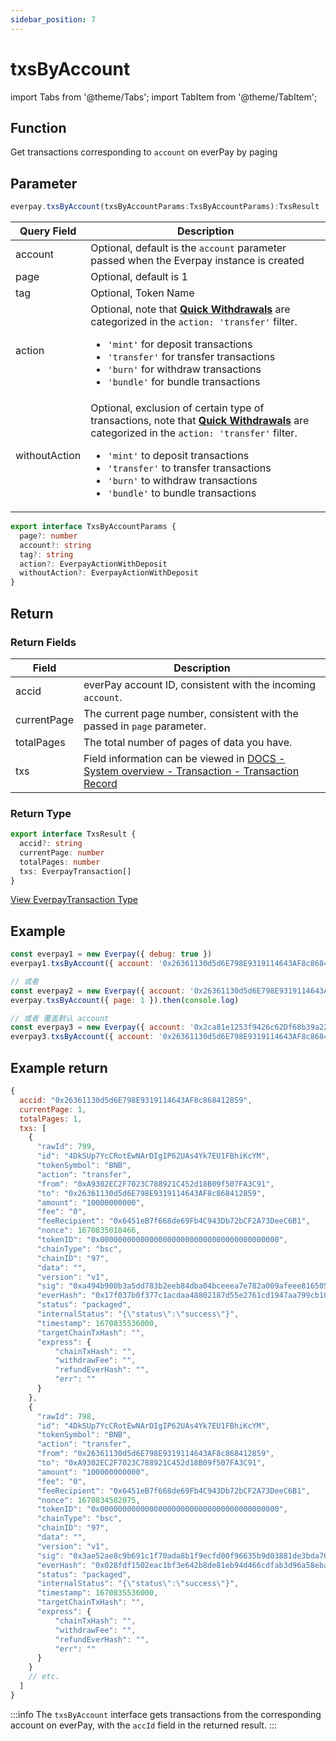 ```yaml
---
sidebar_position: 7
---
```


# txsByAccount

import Tabs from '@theme/Tabs';
import TabItem from '@theme/TabItem';

## Function

Get transactions corresponding to `account` on everPay by paging

## Parameter

```ts
everpay.txsByAccount(txsByAccountParams:TxsByAccountParams):TxsResult
```

<Tabs>
<TabItem value="field" label="Parameters" default>

|Query Field|Description|
|---|---|
|account|Optional, default is the `account` parameter passed when the Everpay instance is created|
|page|Optional, default is 1|
|tag|Optional, Token Name|
|action|Optional, note that **[Quick Withdrawals](../../../dive/withdraw#quick-withdrawal)** are categorized in the `action: 'transfer'` filter. <ul><li>`'mint'` for deposit transactions</li><li>`'transfer'` for transfer transactions</li><li>`'burn'` for withdraw transactions</li><li>`'bundle'` for bundle transactions</li></ul>|
|withoutAction|Optional, exclusion of certain type of transactions, note that **[Quick Withdrawals](../../../dive/withdraw#quick-withdrawal)** are categorized in the `action: 'transfer'` filter. <ul><li>`'mint'` to deposit transactions</li><li>`'transfer'` to transfer transactions</li><li>`'burn'` to withdraw transactions</li><li>`'bundle'` to bundle transactions</li></ul>|

</TabItem>
<TabItem value="type" label="Type">

```ts
export interface TxsByAccountParams {
  page?: number
  account?: string
  tag?: string
  action?: EverpayActionWithDeposit
  withoutAction?: EverpayActionWithDeposit
}
```

</TabItem>
</Tabs>

## Return

<Tabs>
<TabItem value="field" label="Return Field" default>

### Return Fields

|Field|Description|
|---|---|
|accid|everPay account ID, consistent with the incoming `account`.|
|currentPage|The current page number, consistent with the passed in `page` parameter.|
|totalPages|The total number of pages of data you have.|
|txs|Field information can be viewed in [DOCS - System overview - Transaction - Transaction Record](../../../dive/transaction#transaction-record)|

</TabItem>
<TabItem value="type" label="Return Type">

### Return Type

```ts
export interface TxsResult {
  accid?: string
  currentPage: number
  totalPages: number
  txs: EverpayTransaction[]
}
```

[View EverpayTransaction Type](../types.md#everpaytransaction)

</TabItem>
</Tabs>

## Example

```js
const everpay1 = new Everpay({ debug: true })
everpay1.txsByAccount({ account: '0x26361130d5d6E798E9319114643AF8c868412859', page: 1 }).then(console.log)

// 或者
const everpay2 = new Everpay({ account: '0x26361130d5d6E798E9319114643AF8c868412859', debug: true })
everpay.txsByAccount({ page: 1 }).then(console.log)

// 或者 覆盖默认 account
const everpay3 = new Everpay({ account: '0x2ca81e1253f9426c62Df68b39a22A377164eeC92', debug: true })
everpay3.txsByAccount({ account: '0x26361130d5d6E798E9319114643AF8c868412859', page: 1 }).then(console.log)
```

## Example return

```js
{
  accid: "0x26361130d5d6E798E9319114643AF8c868412859",
  currentPage: 1,
  totalPages: 1,
  txs: [
    {
      "rawId": 799,
      "id": "4DkSUp7YcCRotEwNArDIgIP62UAs4Yk7EU1FBhiKcYM",
      "tokenSymbol": "BNB",
      "action": "transfer",
      "from": "0xA9302EC2F7023C788921C452d18B09f507FA3C91",
      "to": "0x26361130d5d6E798E9319114643AF8c868412859",
      "amount": "10000000000",
      "fee": "0",
      "feeRecipient": "0x6451eB7f668de69Fb4C943Db72bCF2A73DeeC6B1",
      "nonce": 1670835018466,
      "tokenID": "0x0000000000000000000000000000000000000000",
      "chainType": "bsc",
      "chainID": "97",
      "data": "",
      "version": "v1",
      "sig": "0xa494b900b3a5dd783b2eeb84dba04bceeea7e782a009afeee816505966a8436220da1c5623a5324368b362baae0683f1352e8cb0a0d7f020befa471efd3bb49a01",
      "everHash": "0x17f037b0f377c1acdaa48802187d55e2761cd1947aa799cb1047b15c0143361f",
      "status": "packaged",
      "internalStatus": "{\"status\":\"success\"}",
      "timestamp": 1670835536000,
      "targetChainTxHash": "",
      "express": {
          "chainTxHash": "",
          "withdrawFee": "",
          "refundEverHash": "",
          "err": ""
      }
    },
    {
      "rawId": 798,
      "id": "4DkSUp7YcCRotEwNArDIgIP62UAs4Yk7EU1FBhiKcYM",
      "tokenSymbol": "BNB",
      "action": "transfer",
      "from": "0x26361130d5d6E798E9319114643AF8c868412859",
      "to": "0xA9302EC2F7023C788921C452d18B09f507FA3C91",
      "amount": "100000000000",
      "fee": "0",
      "feeRecipient": "0x6451eB7f668de69Fb4C943Db72bCF2A73DeeC6B1",
      "nonce": 1670834582075,
      "tokenID": "0x0000000000000000000000000000000000000000",
      "chainType": "bsc",
      "chainID": "97",
      "data": "",
      "version": "v1",
      "sig": "0x3ae52ae8c9b691c1f70ada8b1f9ecfd00f96635b9d03881de3bda707907a2eab364fa2898fa95c67cec84e67b58dfb7f90f16a367d9165db351523c0e8f167481b",
      "everHash": "0x028fdf1502eac1bf3e642b8de81eb94d466cdfab3d96a58ebaafa09b9005aa3d",
      "status": "packaged",
      "internalStatus": "{\"status\":\"success\"}",
      "timestamp": 1670835536000,
      "targetChainTxHash": "",
      "express": {
          "chainTxHash": "",
          "withdrawFee": "",
          "refundEverHash": "",
          "err": ""
      }
    }
    // etc.
  ]
}
```

:::info
The `txsByAccount` interface gets transactions from the corresponding account on everPay, with the `accId` field in the returned result.
:::
